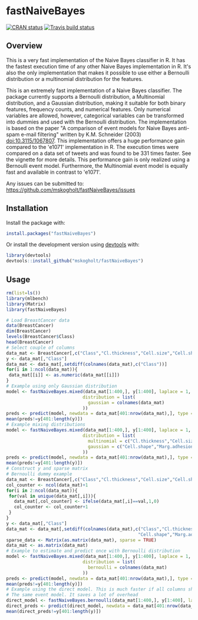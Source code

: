 fastNaiveBayes
==============

[![CRAN status](https://www.r-pkg.org/badges/version/fastNaiveBayes)](https://cran.r-project.org/package=fastNaiveBayes) [![Travis build status](https://travis-ci.org/mskogholt/fastNaiveBayes.svg?branch=master)](https://travis-ci.org/mskogholt/fastNaiveBayes)

Overview
--------

This is a very fast implementation of the Naive Bayes classifier in R. It has the fastest execution time of any other Naive Bayes implementation in R. It's also the only implementation that makes it possible to use either a Bernoulli distribution or a multinomial distribution for the features.

This is an extremely fast implementation of a Naive Bayes classifier. The package currently supports a Bernoulli distribution, a Multinomial distribution, and a Gaussian distribution, making it suitable for both binary features, frequency counts, and numerical features. Only numerical variables are allowed, however, categorical variables can be transformed into dummies and used with the Bernoulli distribution. The implementation is based on the paper "A comparison of event models for Naive Bayes anti-spam e-mail filtering" written by K.M. Schneider (2003) <doi:10.3115/1067807>. This implementation offers a huge performance gain compared to the 'e1071' implementation in R. The execution times were compared on a data set of tweets and was found to be 331 times faster. See the vignette for more details. This performance gain is only realized using a Bernoulli event model. Furthermore, the Multinomial event model is equally fast and available in contrast to 'e1071'.

Any issues can be submitted to: <https://github.com/mskogholt/fastNaiveBayes/issues>

Installation
------------

Install the package with:

``` r
install.packages("fastNaiveBayes")
```

Or install the development version using [devtools](https://github.com/hadley/devtools) with:

``` r
library(devtools)
devtools::install_github("mskogholt/fastNaiveBayes")
```

Usage
-----

``` r
rm(list=ls())
library(mlbench)
library(Matrix)
library(fastNaiveBayes)

# Load BreastCancer data
data(BreastCancer)
dim(BreastCancer)
levels(BreastCancer$Class)
head(BreastCancer)
# Select couple of columns
data_mat <- BreastCancer[,c("Class","Cl.thickness","Cell.size","Cell.shape","Marg.adhesion")]
y <- data_mat[,"Class"]
data_mat <- data_mat[,setdiff(colnames(data_mat),c("Class"))]
for(i in 1:ncol(data_mat)){
 data_mat[[i]] <- as.numeric(data_mat[[i]])
}
# Example using only Gaussian distribution
model <- fastNaiveBayes.mixed(data_mat[1:400,], y[1:400], laplace = 1, sparse = TRUE,
                             distribution = list(
                               gaussian = colnames(data_mat)
                             ))
preds <- predict(model, newdata = data_mat[401:nrow(data_mat),], type = "class")
mean(preds!=y[401:length(y)])
# Example mixing distributions
model <- fastNaiveBayes.mixed(data_mat[1:400,], y[1:400], laplace = 1, sparse = TRUE,
                             distribution = list(
                               multinomial = c("Cl.thickness","Cell.size"),
                               gaussian = c("Cell.shape","Marg.adhesion")
                             ))
preds <- predict(model, newdata = data_mat[401:nrow(data_mat),], type = "class")
mean(preds!=y[401:length(y)])
# Construct y and sparse matrix
# Bernoulli dummy example
data_mat <- BreastCancer[,c("Class","Cl.thickness","Cell.size","Cell.shape","Marg.adhesion")]
col_counter <- ncol(data_mat)+1
for(i in 2:ncol(data_mat)){
 for(val in unique(data_mat[,i])){
   data_mat[,col_counter] <- ifelse(data_mat[,i]==val,1,0)
   col_counter <- col_counter+1
 }
}
y <- data_mat[,"Class"]
data_mat <- data_mat[,setdiff(colnames(data_mat),c("Class","Cl.thickness", "Cell.size",
                                                  "Cell.shape","Marg.adhesion"))]
sparse_data <- Matrix(as.matrix(data_mat), sparse = TRUE)
data_mat <- as.matrix(data_mat)
# Example to estimate and predict once with Bernoulli distribution
model <- fastNaiveBayes.mixed(data_mat[1:400,], y[1:400], laplace = 1, sparse = TRUE,
                             distribution = list(
                               bernoulli = colnames(data_mat)
                             ))
preds <- predict(model, newdata = data_mat[401:nrow(data_mat),], type = "class")
mean(preds!=y[401:length(y)])
# Example using the direct model. This is much faster if all columns should have
# The same event model. It saves a lot of overhead
direct_model <- fastNaiveBayes.bernoulli(data_mat[1:400,], y[1:400], laplace = 1, sparse = TRUE)
direct_preds <- predict(direct_model, newdata = data_mat[401:nrow(data_mat),], type = "class")
mean(direct_preds!=y[401:length(y)])
```
